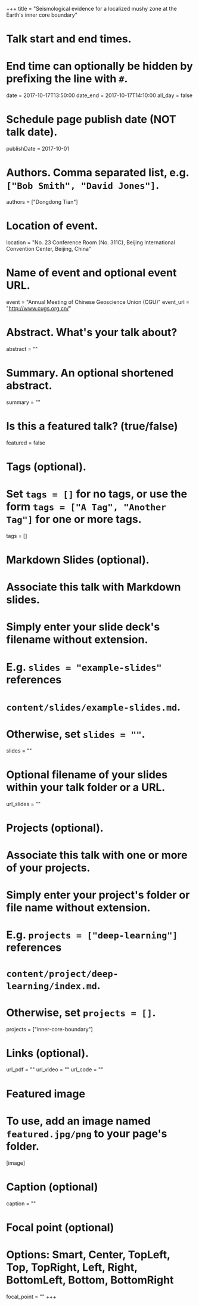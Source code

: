 +++
title = "Seismological evidence for a localized mushy zone at the Earth's inner core boundary"

# Talk start and end times.
#   End time can optionally be hidden by prefixing the line with `#`.
date = 2017-10-17T13:50:00
date_end = 2017-10-17T14:10:00
all_day = false

# Schedule page publish date (NOT talk date).
publishDate = 2017-10-01

# Authors. Comma separated list, e.g. `["Bob Smith", "David Jones"]`.
authors = ["Dongdong Tian"]

# Location of event.
location = "No. 23 Conference Room (No. 311C), Beijing International Convention Center, Beijing, China"

# Name of event and optional event URL.
event = "Annual Meeting of Chinese Geoscience Union (CGU)"
event_url = "http://www.cugs.org.cn/"

# Abstract. What's your talk about?
abstract = ""

# Summary. An optional shortened abstract.
summary = ""

# Is this a featured talk? (true/false)
featured = false

# Tags (optional).
#   Set `tags = []` for no tags, or use the form `tags = ["A Tag", "Another Tag"]` for one or more tags.
tags = []

# Markdown Slides (optional).
#   Associate this talk with Markdown slides.
#   Simply enter your slide deck's filename without extension.
#   E.g. `slides = "example-slides"` references
#   `content/slides/example-slides.md`.
#   Otherwise, set `slides = ""`.
slides = ""

# Optional filename of your slides within your talk folder or a URL.
url_slides = ""

# Projects (optional).
#   Associate this talk with one or more of your projects.
#   Simply enter your project's folder or file name without extension.
#   E.g. `projects = ["deep-learning"]` references
#   `content/project/deep-learning/index.md`.
#   Otherwise, set `projects = []`.
projects = ["inner-core-boundary"]

# Links (optional).
url_pdf = ""
url_video = ""
url_code = ""

# Featured image
# To use, add an image named `featured.jpg/png` to your page's folder.
[image]
  # Caption (optional)
  caption = ""

  # Focal point (optional)
  # Options: Smart, Center, TopLeft, Top, TopRight, Left, Right, BottomLeft, Bottom, BottomRight
  focal_point = ""
+++

